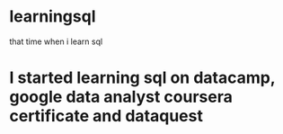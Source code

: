 # learningsql
that time when i learn sql
# I started learning sql on datacamp, google data analyst coursera certificate and dataquest
